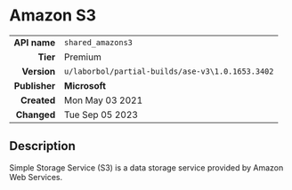 # Amazon S3
| | |
|-:|-|
|**API name**|`shared_amazons3`|
|**Tier**|Premium|
|**Version**|`u/laborbol/partial-builds/ase-v3\1.0.1653.3402`|
|**Publisher**|**Microsoft**|
|**Created**|Mon May 03 2021|
|**Changed**|Tue Sep 05 2023|

## Description
Simple Storage Service (S3) is a data storage service provided by Amazon Web Services.
